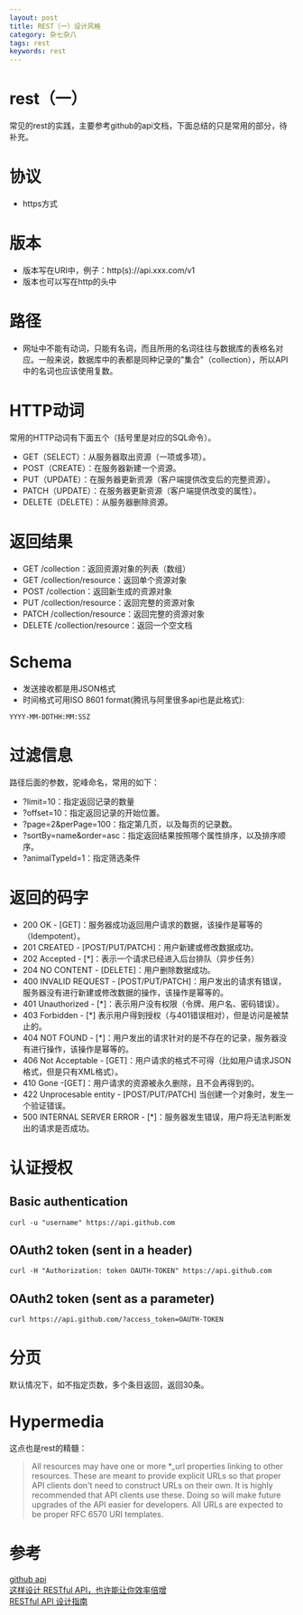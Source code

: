 ```yaml
---
layout: post
title: REST（一）设计风格
category: 杂七杂八
tags: rest
keywords: rest
---
```

# rest（一）

常见的rest的实践，主要参考github的api文档，下面总结的只是常用的部分，待补充。
# 协议
- https方式

# 版本
- 版本写在URI中，例子：http(s)://api.xxx.com/v1
- 版本也可以写在http的头中

# 路径
- 网址中不能有动词，只能有名词，而且所用的名词往往与数据库的表格名对应。一般来说，数据库中的表都是同种记录的"集合"（collection），所以API中的名词也应该使用复数。

# HTTP动词
常用的HTTP动词有下面五个（括号里是对应的SQL命令）。

- GET（SELECT）：从服务器取出资源（一项或多项）。
- POST（CREATE）：在服务器新建一个资源。
- PUT（UPDATE）：在服务器更新资源（客户端提供改变后的完整资源）。
- PATCH（UPDATE）：在服务器更新资源（客户端提供改变的属性）。
- DELETE（DELETE）：从服务器删除资源。

# 返回结果
- GET /collection：返回资源对象的列表（数组）
- GET /collection/resource：返回单个资源对象
- POST /collection：返回新生成的资源对象
- PUT /collection/resource：返回完整的资源对象
- PATCH /collection/resource：返回完整的资源对象
- DELETE /collection/resource：返回一个空文档

# Schema
- 发送接收都是用JSON格式
- 时间格式可用ISO 8601 format(腾讯与阿里很多api也是此格式):  
```
YYYY-MM-DDTHH:MM:SSZ
```
# 过滤信息
路径后面的参数，驼峰命名，常用的如下：

- ?limit=10：指定返回记录的数量
- ?offset=10：指定返回记录的开始位置。
- ?page=2&perPage=100：指定第几页，以及每页的记录数。
- ?sortBy=name&order=asc：指定返回结果按照哪个属性排序，以及排序顺序。
- ?animalTypeId=1：指定筛选条件

# 返回的码字
- 200 OK - [GET]：服务器成功返回用户请求的数据，该操作是幂等的（Idempotent）。
- 201 CREATED - [POST/PUT/PATCH]：用户新建或修改数据成功。
- 202 Accepted - [*]：表示一个请求已经进入后台排队（异步任务）
- 204 NO CONTENT - [DELETE]：用户删除数据成功。
- 400 INVALID REQUEST - [POST/PUT/PATCH]：用户发出的请求有错误，服务器没有进行新建或修改数据的操作，该操作是幂等的。
- 401 Unauthorized - [*]：表示用户没有权限（令牌、用户名、密码错误）。
- 403 Forbidden - [*] 表示用户得到授权（与401错误相对），但是访问是被禁止的。
- 404 NOT FOUND - [*]：用户发出的请求针对的是不存在的记录，服务器没有进行操作，该操作是幂等的。
- 406 Not Acceptable - [GET]：用户请求的格式不可得（比如用户请求JSON格式，但是只有XML格式）。
- 410 Gone -[GET]：用户请求的资源被永久删除，且不会再得到的。
- 422 Unprocesable entity - [POST/PUT/PATCH] 当创建一个对象时，发生一个验证错误。
- 500 INTERNAL SERVER ERROR - [*]：服务器发生错误，用户将无法判断发出的请求是否成功。

# 认证授权
## Basic authentication
```curl -u "username" https://api.github.com```
## OAuth2 token (sent in a header)
```curl -H "Authorization: token OAUTH-TOKEN" https://api.github.com```
## OAuth2 token (sent as a parameter)
```curl https://api.github.com/?access_token=OAUTH-TOKEN```

# 分页
默认情况下，如不指定页数，多个条目返回，返回30条。

# Hypermedia

这点也是rest的精髓：
> All resources may have one or more *_url properties linking to other resources. These are meant to provide explicit URLs so that proper API clients don't need to construct URLs on their own. It is highly recommended that API clients use these. Doing so will make future upgrades of the API easier for developers. All URLs are expected to be proper RFC 6570 URI templates.

# 参考
[github api](https://developer.github.com/v3/)  
[这样设计 RESTful API，也许能让你效率倍增](https://zhuanlan.zhihu.com/p/24669027)   
[RESTful API 设计指南](http://www.ruanyifeng.com/blog/2014/05/restful_api.html)
